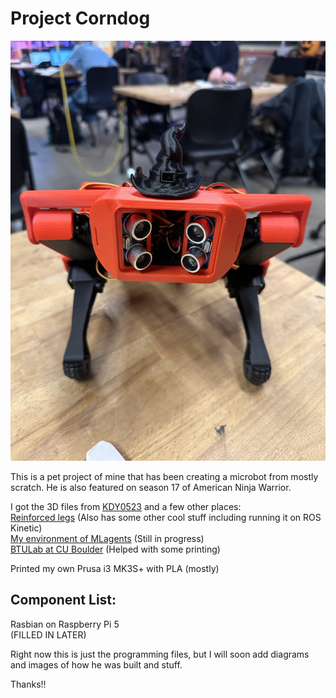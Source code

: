 # Project Corndog

![Corndog is looking presentable and wearing a witch hat for Halloween](/Assets/IMG_4835.jpg)

This is a pet project of mine that has been creating a microbot from mostly scratch.
He is also featured on season 17 of American Ninja Warrior.

I got the 3D files from [KDY0523](https://www.thingiverse.com/thing:3445283) and a few other places:  
[Reinforced legs](https://github.com/mike4192/spotMicro) (Also has some other cool stuff including running it on ROS Kinetic)  
[My environment of MLagents](https://github.com/Obsideaock/Spot-Micro-Machine-Learning) (Still in progress)  
[BTULab at CU Boulder](https://www.colorado.edu/atlas/btu-lab) (Helped with some printing)  

Printed my own Prusa i3 MK3S+ with PLA (mostly)

## Component List:
Rasbian on Raspberry Pi 5  
(FILLED IN LATER)  

Right now this is just the programming files, but I will soon add diagrams and images of how he was built and stuff.

Thanks!!
